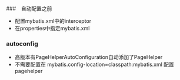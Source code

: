 ###　自动配置之前
- 配置mybatis.xml中的interceptor
- 在properties中指定mybatis.xml

### autoconfig
- 高版本有PageHelperAutoConfiguration自动添加了PageHelper
- 不需要配置在 mybatis.config-location=classpath:mybatis.xml 配置pagehelper
